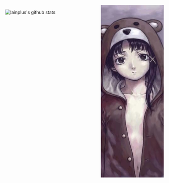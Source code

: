 <a href="https://lain.wiki/">
	<img src="bear.jpg" align="right" />
</a>

![lainplus's github stats](https://github-readme-stats.vercel.app/api?username=lainplus&show_icons=true&theme=dark&count_private=true)
